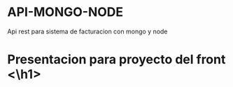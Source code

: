 # API-MONGO-NODE
Api rest para sistema de facturacion con mongo y node
<h1> Presentacion para proyecto del front <\h1>
